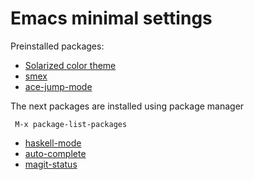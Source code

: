 # Emacs minimal settings

Preinstalled packages:  

- [Solarized color theme](https://github.com/sellout/emacs-color-theme-solarized)
- [smex](https://github.com/nonsequitur/smex/)
- [ace-jump-mode](https://github.com/winterTTr/ace-jump-mode)

The next packages are installed using package manager

     M-x package-list-packages

- [haskell-mode](https://github.com/haskell/haskell-mode)
- [auto-complete](https://github.com/auto-complete/auto-complete)
- [magit-status](http://magit.vc/)